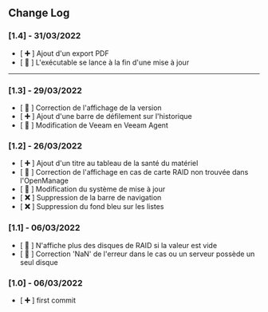 ## Change Log

### [1.4] - 31/03/2022

- [ **➕** ] Ajout d'un export PDF
- [ **🔧** ] L'exécutable se lance à la fin d'une mise à jour

---

### [1.3] - 29/03/2022

- [ **🔧** ] Correction de l'affichage de la version
- [ **➕** ] Ajout d'une barre de défilement sur l'historique
- [ **🔧** ] Modification de Veeam en Veeam Agent

### [1.2] - 26/03/2022

- [ **➕** ] Ajout d'un titre au tableau de la santé du matériel
- [ **🔧** ] Correction de l'affichage en cas de carte RAID non trouvée dans l'OpenManage
- [ **🔧** ] Modification du système de mise à jour
- [ **❌** ] Suppression de la barre de navigation
- [ **❌** ] Suppression du fond bleu sur les listes

### [1.1] - 06/03/2022

- [ **🔧** ] N'affiche plus des disques de RAID si la valeur est vide
- [ **🔧** ] Correction 'NaN' de l'erreur dans le cas ou un serveur possède un seul disque

### [1.0] - 06/03/2022

- [ **➕** ] first commit
